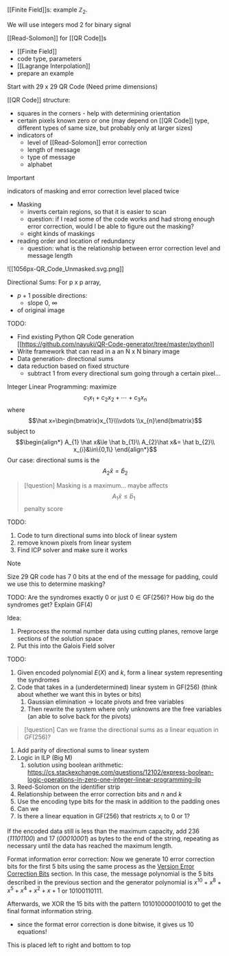 

[[Finite Field]]s: example $\mathbb{Z}_2$. 

We will use integers mod 2 for binary signal




[[Read-Solomon]] for [[QR Code]]s
- [[Finite Field]]
- code type, parameters
- [[Lagrange Interpolation]]
- prepare an example

Start with 29 x 29 QR Code (Need prime dimensions)

[[QR Code]] structure:
- squares in the corners - help with determining orientation
- certain pixels known zero or one (may depend on [[QR Code]] type, different types of same size, but probably only at larger sizes)
- indicators of 
	- level of [[Read-Solomon]] error correction
	- length of message
	- type of message
	- alphabet
 >[!important]
 >indicators of masking and error correction level placed twice
- Masking
	- inverts certain regions, so that it is easier to scan
	- question: if I read some of the code works and had strong enough error correction, would I be able to figure out the masking?
	- eight kinds of maskings
- reading order and location of redundancy 
	- question: what is the relationship between error correction level and message length

![[1056px-QR_Code_Unmasked.svg.png]]

Directional Sums: For p x p array, 
- $p+1$ possible directions:
	- slope 0, $\infty$
- of original image




 TODO:
 - Find existing Python QR Code generation [[https://github.com/nayuki/QR-Code-generator/tree/master/python]]
 - Write framework that can read in a an N x N binary image
 - Data generation- directional sums
 - data reduction based on fixed structure
	 - subtract 1 from every directional sum going through a certain pixel... 







Integer Linear Programming:
maximize $$c_{1}x_{1}+c_{2}x_{2}+\cdots +c_{3}x_{n}$$where $$\hat x=\begin{bmatrix}x_{1}\\\vdots \\x_{n}\end{bmatrix}$$subject to $$\begin{align*}
A_{1} \hat x&\le \hat b_{1}\\
A_{2}\hat x&= \hat b_{2}\\
x_{i}&\in\{0,1\}
\end{align*}$$
Our case:
directional sums is the $$A_{2}\hat x=\hat b_{2}$$


>[!question]
>Masking is a maximum... maybe affects $$A_{1}\hat x\le \hat b_{1}$$penalty score

TODO:
1. Code to turn directional sums into block of linear system
2. remove known pixels from linear system
3. Find ICP solver and make sure it works



>[!note]
>Size 29 QR code has 7 0 bits at the end of the message for padding, could we use this to determine masking?

TODO:
Are the syndromes exactly 0 or just $0\in\text{GF}(256)$?
How big do the syndromes get?
Explain $\text{GF}(4)$


Idea:
1. Preprocess the normal number data using cutting planes, remove large sections of the solution space
2. Put this into the Galois Field solver


TODO:
1. Given encoded polynomial $E(X)$ and $k$, form a linear system representing the syndromes
2. Code that takes in a (underdetermined) linear system in $\text{GF}(256)$ (think about whether we want this in bytes or bits)
	1. Gaussian elimination -> locate pivots and free variables
	2. Then rewrite the system where only unknowns are the free variables (an able to solve back for the pivots)

>[!question]
>Can we frame the directional sums as a linear equation in $GF(256)$?

1. Add parity of directional sums to linear system
2. Logic in ILP (Big M)
	1. solution using boolean arithmetic: https://cs.stackexchange.com/questions/12102/express-boolean-logic-operations-in-zero-one-integer-linear-programming-ilp
3. Reed-Solomon on the identifier strip
4. Relationship between the error correction bits and $n$ and $k$
5. Use the encoding type bits for the mask in addition to the padding ones
6. Can we 
7. Is there a linear equation in $\text{GF}(256)$ that restricts $x_i$ to $0$ or $1$?

If the encoded data still is less than the maximum capacity, add 236 (_11101100_) and 17 (_00010001_) as bytes to the end of the string, repeating as necessary until the data has reached the maximum length.

Format information error correction:
Now we generate 10 error correction bits for the first 5 bits using the same process as the [Version Error Correction Bits](https://observablehq.com/@zavierhenry/encoding-qr-codes#versionErrorCorrectionBits) section. In this case, the message polynomial is the 5 bits described in the previous section and the generator polynomial is $x^{10}+x^8+x^5+x^4+x^2+x+1$ or $10100110111$.

Afterwards, we XOR the 15 bits with the pattern $101010000010010$ to get the final format information string.
- since the format error correction is done bitwise, it gives us 10 equations!

This is placed left to right and bottom to top